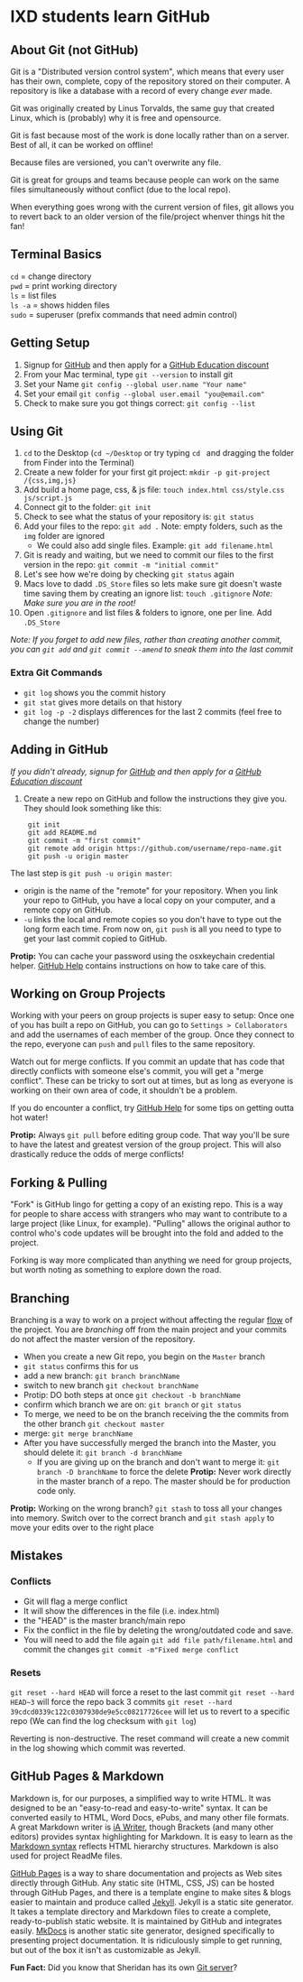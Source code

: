 # IXD students learn GitHub

## About Git (not GitHub)

Git is a "Distributed version control system", which means that every user has their own, complete, copy of the repository stored on their computer. A repository is like a database with a record of every change _ever_ made.

Git was originally created by Linus Torvalds, the same guy that created Linux, which is (probably) why it is free and opensource. 

Git is fast because most of the work is done locally rather than on a server. Best of all, it can be worked on offline! 

Because files are versioned, you can't overwrite any file.

Git is great for groups and teams because people can work on the same files simultaneously without conflict (due to the local repo).

When everything goes wrong with the current version of files, git allows you to revert back to an older version of the file/project whenver things hit the fan!

## Terminal Basics

`cd` = change directory    
`pwd` = print working directory     
`ls` = list files     
`ls -a` = shows hidden files     
`sudo` = superuser (prefix commands that need admin control)

## Getting Setup

1. Signup for [GitHub](https://github.com/join) and then apply for a [GitHub Education discount](https://education.github.com/discount_requests/new)
2. From your Mac terminal, type `git --version` to install git
3. Set your Name `git config --global user.name "Your name"`
4. Set your email `git config --global user.email "you@email.com"`
5. Check to make sure you got things correct: `git config --list`

## Using Git

1. `cd` to the Desktop (`cd ~/Desktop` or try typing `cd ` and dragging the folder from Finder into the Terminal)
2. Create a new folder for your first git project: `mkdir -p git-project /{css,img,js}`
3. Add build a home page, css, & js file: `touch index.html css/style.css js/script.js`
4. Connect git to the folder: `git init`
5. Check to see what the status of your repository is: `git status`
6. Add your files to the repo: `git add .` Note: empty folders, such as the `img` folder are ignored
    - We could also add single files. Example: `git add filename.html`
7. Git is ready and waiting, but we need to commit our files to the first version in the repo: `git commit -m "initial commit"`
8. Let's see how we're doing by checking `git status` again
9. Macs love to dadd `.DS_Store` files so lets make sure git doesn't waste time saving them by creating an ignore list: `touch .gitignore` _Note: Make sure you are in the root!_
10. Open `.gitignore` and list files & folders to ignore, one per line. Add `.DS_Store`

_Note: If you forget to add new files, rather than creating another commit, you can `git add` and `git commit --amend` to sneak them into the last commit_

### Extra Git Commands

- `git log` shows you the commit history
- `git stat` gives more details on that history
- `git log -p -2` displays differences for the last 2 commits (feel free to change the number)

## Adding in GitHub

_If you didn't already, signup for [GitHub](https://github.com/join) and then apply for a [GitHub Education discount](https://education.github.com/discount_requests/new)_

1. Create a new repo on GitHub and follow the instructions they give you. They should look something like this:
    
        git init
        git add README.md
        git commit -m "first commit"
        git remote add origin https://github.com/username/repo-name.git
        git push -u origin master
    
The last step is `git push -u origin master`: 
- origin is the name of the "remote" for your repository. When you link your repo to GitHub, you have a local copy on your computer, and a remote copy on GitHub.
- `-u` links the local and remote copies so you don't have to type out the long form each time. From now on, `git push` is all you need to type to get your last commit copied to GitHub.

**Protip:** You can cache your password using the osxkeychain credential helper. [GitHub Help](https://help.github.com/articles/updating-credentials-from-the-osx-keychain/) contains instructions on how to take care of this.

## Working on Group Projects

Working with your peers on group projects is super easy to setup: Once one of you has built a repo on GitHub, you can go to `Settings > Collaborators` and add the usernames of each member of the group. Once they connect to the repo, everyone can `push` and `pull` files to the same repository.

Watch out for merge conflicts. If you commit an update that has code that directly conflicts with someone else's commit, you will get a "merge conflict". These can be tricky to sort out at times, but as long as everyone is working on their own area of code, it shouldn't be a problem. 

If you do encounter a conflict, try [GitHub Help](https://help.github.com/articles/resolving-a-merge-conflict-using-the-command-line/) for some tips on getting outta hot water!

**Protip:** Always `git pull` before editing group code. That way you'll be sure to have the latest and greatest version of the group project. This will also drastically reduce the odds of merge conflicts!

## Forking & Pulling

"Fork" is GitHub lingo for getting a copy of an existing repo. This is a way for people to share access with strangers who may want to contribute to a large project (like Linux, for example). "Pulling" allows the original author to control who's code updates will be brought into the fold and added to the project. 

Forking is way more complicated than anything we need for group projects, but worth noting as something to explore down the road.

## Branching

Branching is a way to work on a project without affecting the regular [flow](https://guides.github.com/introduction/flow/) of the project. You are _branching_ off from the main project and your commits do not affect the master version of the repository.

- When you create a new Git repo, you begin on the `Master` branch
- `git status` confirms this for us
- add a new branch: `git branch branchName`
- switch to new branch `git checkout branchName`
- Protip: DO both steps at once `git checkout -b branchName`
- confirm which branch we are on: `git branch` or `git status`
- To merge, we need to be on the branch receiving the the commits from the other branch `git checkout master`
- merge: `git merge branchName`
- After you have successfully merged the branch into the Master, you should delete it: `git branch -d branchName`
	- If you are giving up on the branch and don't want to merge it: `git branch -D branchName` to force the delete
**Protip:** Never work directly in the master branch of a repo. The master should be for production code only.

**Protip:** Working on the wrong branch? `git stash` to toss all your changes into memory. Switch over to the correct branch and `git stash apply` to move your edits over to the right place

## Mistakes

### Conflicts

- Git will flag a merge conflict
- It will show the differences in the file (i.e. index.html)
- the "HEAD" is the master branch/main repo
- Fix the conflict in the file by deleting the wrong/outdated code and save.
- You will need to add the file again `git add file path/filename.html` and commit the changes `git commit -m"Fixed merge conflict`

### Resets

`git reset --hard HEAD` will force a reset to the last commit
`git reset --hard HEAD~3` will force the repo back 3 commits
`git reset --hard 39cdcd0339c122c0307930de9e5cc08217726cee` will let us to revert to a specific repo (We can find the log checksum with `git log`)

Reverting is non-destructive. The reset command will create a new commit in the log showing which commit was reverted.

## GitHub Pages & Markdown

Markdown is, for our purposes, a simplified way to write HTML. It was designed to be an "easy-to-read and easy-to-write" syntax. It can be converted easily to HTML, Word Docs, ePubs, and many other file formats. A great Markdown writer is [iA Writer](https://ia.net/writer/), though Brackets (and many other editors) provides syntax highlighting for Markdown. It is easy to learn as the [Markdown syntax](https://daringfireball.net/projects/markdown/syntax) reflects HTML hierarchy structures. Markdown is also used for project ReadMe files.

[GitHub Pages](https://pages.github.com/) is a way to share documentation and projects as Web sites directly through GitHub. Any static site (HTML, CSS, JS) can be hosted through GitHub Pages, and there is a template engine to make sites & blogs easier to maintain and produce called [Jekyll](https://jekyllrb.com/). Jekyll is a static site generator. It takes a template directory and Markdown files to create a complete, ready-to-publish static website. It is maintained by GitHub and integrates easily. [MkDocs](http://www.mkdocs.org/) is another static site generator, designed specifically to presenting project documentation. It is ridiculously simple to get running, but out of the box it isn't as customizable as Jekyll.

**Fun Fact:** Did you know that Sheridan has its own [Git server](http://bender.sheridanc.on.ca/)? 


